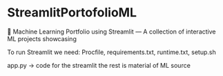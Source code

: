 # StreamlitPortofolioML
🚀 Machine Learning Portfolio using Streamlit — A collection of interactive ML projects showcasing


To run Streamlit we need:
Procfile, requirements.txt, runtime.txt, setup.sh

app.py -> code for the streamlit
the rest is material of ML source
